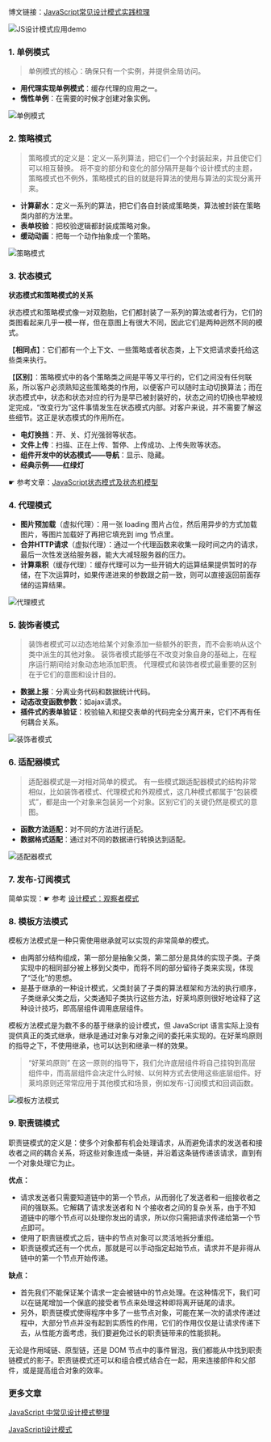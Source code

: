 博文链接：[JavaScript常见设计模式实践梳理](https://www.jianshu.com/p/db5dd6d188a1)

![JS设计模式应用demo](https://upload-images.jianshu.io/upload_images/1632709-43ee71269ebc1a29.png?imageMogr2/auto-orient/strip%7CimageView2/2/w/1240)

### 1. 单例模式

> 单例模式的核心：确保只有一个实例，并提供全局访问。

- **用代理实现单例模式**：缓存代理的应用之一。
- **惰性单例**：在需要的时候才创建对象实例。

![单例模式](https://upload-images.jianshu.io/upload_images/1632709-33741ce1961d12e0.gif?imageMogr2/auto-orient/strip)

### 2. 策略模式

> 策略模式的定义是：定义一系列算法，把它们一个个封装起来，并且使它们可以相互替换。
将不变的部分和变化的部分隔开是每个设计模式的主题，策略模式也不例外，策略模式的目的就是将算法的使用与算法的实现分离开来。

- **计算薪水**：定义一系列的算法，把它们各自封装成策略类，算法被封装在策略类内部的方法里。
- **表单校验**：把校验逻辑都封装成策略对象。
- **缓动动画**：把每一个动作抽象成一个策略。

![策略模式](https://upload-images.jianshu.io/upload_images/1632709-44fd21044e10353b.gif?imageMogr2/auto-orient/strip)

### 3. 状态模式

**状态模式和策略模式的关系**

状态模式和策略模式像一对双胞胎，它们都封装了一系列的算法或者行为，它们的类图看起来几乎一模一样，但在意图上有很大不同，因此它们是两种迥然不同的模式。

【**相同点**】：它们都有一个上下文、一些策略或者状态类，上下文把请求委托给这些类来执行。

【**区别**】：策略模式中的各个策略类之间是平等又平行的，它们之间没有任何联系，所以客户必须熟知这些策略类的作用，以便客户可以随时主动切换算法；而在状态模式中，状态和状态对应的行为是早已被封装好的，状态之间的切换也早被规定完成，“改变行为”这件事情发生在状态模式内部。对客户来说，并不需要了解这些细节。这正是状态模式的作用所在。

- **电灯换挡**：开、关、灯光强弱等状态。
- **文件上传**：扫描、正在上传、暂停、上传成功、上传失败等状态。
- **组件开发中的状态模式——导航**：显示、隐藏。
- **经典示例——红绿灯**

☛ 参考文章：[JavaScript状态模式及状态机模型](https://mp.weixin.qq.com/s/z3K44EBcEpleJuNFgpRNSA)

### 4. 代理模式

- **图片预加载**（虚拟代理）：用一张 loading 图片占位，然后用异步的方式加载图片，等图片加载好了再把它填充到 img 节点里。
- **合并HTTP请求**（虚拟代理）：通过一个代理函数来收集一段时间之内的请求，最后一次性发送给服务器，能大大减轻服务器的压力。
- **计算乘积**（缓存代理）：缓存代理可以为一些开销大的运算结果提供暂时的存储，在下次运算时，如果传递进来的参数跟之前一致，则可以直接返回前面存储的运算结果。

![代理模式](https://upload-images.jianshu.io/upload_images/1632709-fd5652d8f34f6650.gif?imageMogr2/auto-orient/strip)

### 5. 装饰者模式

> 装饰者模式可以动态地给某个对象添加一些额外的职责，而不会影响从这个类中派生的其他对象。
装饰者模式能够在不改变对象自身的基础上，在程序运行期间给对象动态地添加职责。
代理模式和装饰者模式最重要的区别在于它们的意图和设计目的。

- **数据上报**：分离业务代码和数据统计代码。
- **动态改变函数参数**：如ajax请求。
- **插件式的表单验证**：校验输入和提交表单的代码完全分离开来，它们不再有任何耦合关系。

![装饰者模式](https://upload-images.jianshu.io/upload_images/1632709-6742d35ac2cfaea1.gif?imageMogr2/auto-orient/strip)

### 6. 适配器模式

> 适配器模式是一对相对简单的模式。
有一些模式跟适配器模式的结构非常相似，比如装饰者模式、代理模式和外观模式，这几种模式都属于“包装模式”，都是由一个对象来包装另一个对象。区别它们的关键仍然是模式的意图。

- **函数方法适配**：对不同的方法进行适配。
- **数据格式适配**：通过对不同的数据进行转换达到适配。

![适配器模式](https://upload-images.jianshu.io/upload_images/1632709-a88895ee387ea886.gif?imageMogr2/auto-orient/strip)

### 7. 发布-订阅模式

简单实现：☛ 参考 [设计模式：观察者模式](https://www.cnblogs.com/Ruth92/p/5886088.html)

### 8. 模板方法模式

模板方法模式是一种只需使用继承就可以实现的非常简单的模式。

- 由两部分结构组成，第一部分是抽象父类，第二部分是具体的实现子类。子类实现中的相同部分被上移到父类中，而将不同的部分留待子类来实现，体现了“泛化”的思想。
- 是基于继承的一种设计模式，父类封装了子类的算法框架和方法的执行顺序，子类继承父类之后，父类通知子类执行这些方法，好莱坞原则很好地诠释了这种设计技巧，即高层组件调用底层组件。

模板方法模式是为数不多的基于继承的设计模式，但 JavaScript 语言实际上没有提供真正的类式继承，继承是通过对象与对象之间的委托来实现的。在好莱坞原则的指导之下，不使用继承，也可以达到和继承一样的效果。

>  “好莱坞原则”
> 在这一原则的指导下，我们允许底层组件将自己挂钩到高层组件中，而高层组件会决定什么时候、以何种方式去使用这些底层组件。好莱坞原则还常常应用于其他模式和场景，例如发布-订阅模式和回调函数。

![模板方法模式](https://upload-images.jianshu.io/upload_images/1632709-1d82d1e9d989196b.gif?imageMogr2/auto-orient/strip)

### 9. 职责链模式

职责链模式的定义是：使多个对象都有机会处理请求，从而避免请求的发送者和接收者之间的耦合关系，将这些对象连成一条链，并沿着这条链传递该请求，直到有一个对象处理它为止。

**优点：**

- 请求发送者只需要知道链中的第一个节点，从而弱化了发送者和一组接收者之间的强联系。它解耦了请求发送者和 N 个接收者之间的复杂关系，由于不知道链中的哪个节点可以处理你发出的请求，所以你只需把请求传递给第一个节点即可。
- 使用了职责链模式之后，链中的节点对象可以灵活地拆分重组。
- 职责链模式还有一个优点，那就是可以手动指定起始节点，请求并不是非得从链中的第一个节点开始传递。

**缺点：**

- 首先我们不能保证某个请求一定会被链中的节点处理。在这种情况下，我们可以在链尾增加一个保底的接受者节点来处理这种即将离开链尾的请求。
- 另外，职责链模式使得程序中多了一些节点对象，可能在某一次的请求传递过程中，大部分节点并没有起到实质性的作用，它们的作用仅仅是让请求传递下去，从性能方面考虑，我们要避免过长的职责链带来的性能损耗。

无论是作用域链、原型链，还是 DOM 节点中的事件冒泡，我们都能从中找到职责链模式的影子。职责链模式还可以和组合模式结合在一起，用来连接部件和父部件，或是提高组合对象的效率。

### 更多文章
[JavaScript 中常见设计模式整理](https://juejin.im/post/5afe6430518825428630bc4d)

[JavaScript设计模式](https://juejin.im/post/59df4f74f265da430f311909)
